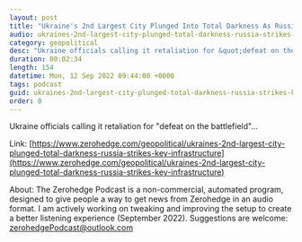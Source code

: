 ```yaml
---
layout: post
title: "Ukraine's 2nd Largest City Plunged Into Total Darkness As Russia Strikes Key Infrastructure"
audio: ukraines-2nd-largest-city-plunged-total-darkness-russia-strikes-key-infrastructure-1
category: geopolitical
desc: "Ukraine officials calling it retaliation for &quot;defeat on the battlefield&quot;..."
duration: 00:02:34
length: 154
datetime: Mon, 12 Sep 2022 09:44:00 +0000
tags: podcast
guid: ukraines-2nd-largest-city-plunged-total-darkness-russia-strikes-key-infrastructure-0
order: 0
---
```

Ukraine officials calling it retaliation for &quot;defeat on the battlefield&quot;...

Link: [https://www.zerohedge.com/geopolitical/ukraines-2nd-largest-city-plunged-total-darkness-russia-strikes-key-infrastructure](https://www.zerohedge.com/geopolitical/ukraines-2nd-largest-city-plunged-total-darkness-russia-strikes-key-infrastructure)

About: The Zerohedge Podcast is a non-commercial, automated program, designed to give people a way to get news from Zerohedge in an audio format.  I am actively working on tweaking and improving the setup to create a better listening experience (September 2022).  Suggestions are welcome: [zerohedgePodcast@outlook.com](mailto:zerohedgePodcast@outlook.com)